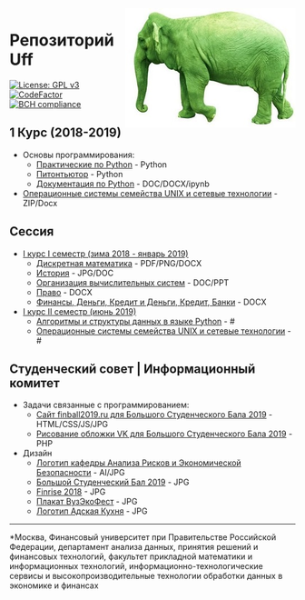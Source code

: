<img src="./img/elephant.png" align="right" />

# Репозиторий Uff
[![License: GPL v3](https://img.shields.io/badge/License-GPL%20v3-blue.svg)](https://www.gnu.org/licenses/gpl-3.0)
[![CodeFactor](https://www.codefactor.io/repository/github/flymedllva/fu/badge)](https://www.codefactor.io/repository/github/flymedllva/fu)
[![BCH compliance](https://bettercodehub.com/edge/badge/FlymeDllVa/FU?branch=master)](https://bettercodehub.com/)	

## 1 Курс (2018-2019)
* Основы программирования:
	* [Практические по Python](https://github.com/FlymeDllVa/FU/tree/master/Course%20I/Python/Programs) - Python
	* [Питонтьютор](https://github.com/FlymeDllVa/FU/tree/master/Course%20I/Python/pythontutor.ru) - Python
	* [Документация по Python](https://github.com/FlymeDllVa/FU/tree/master/Course%20I/Python/Documentation) - DOC/DOCX/ipynb
* [Операционные системы семейства UNIX и сетевые технологии](https://github.com/FlymeDllVa/FU/tree/master/Course%20I/UNIX) - ZIP/Docx

## Сессия
* [I курс I семестр (зима 2018 - январь 2019)](#)
	* [Дискретная математика](https://github.com/FlymeDllVa/FU/tree/master/Course%20I/Sessions/Дискретная%20математика) - PDF/PNG/DOCX
	* [История](https://github.com/FlymeDllVa/FU/tree/master/Course%20I/Sessions/История) - JPG/DOC
	* [Организация вычислительных систем](https://github.com/FlymeDllVa/FU/tree/master/Course%20I/Sessions/ОВС) - DOC/PPT
	* [Право](https://github.com/FlymeDllVa/FU/tree/master/Course%20I/Sessions/Право) - DOCX
	* [Финансы, Деньги, Кредит и Деньги, Кредит, Банки](https://github.com/FlymeDllVa/FU/tree/master/Course%20I/Sessions/Финансы%2C%20Деньги%2C%20Кредит%20и%20Деньги%2C%20Кредит%2C%20Банки) - DOCX
* [I курс II семестр (июнь 2019)](#)
	* [Алгоритмы и структуры данных в языке Python](#) - #
	* [Операционные системы семейства UNIX и сетевые технологии](#) - #


## Студенческий совет | Информационный комитет
* Задачи связанные с программированием:
	* [Сайт finball2019.ru для Большого Студенческого Бала 2019](https://github.com/FlymeDllVa/FU/tree/master/SSt/Programming/finball2019.ru) - HTML/CSS/JS/JPG
	* [Рисование обложки VK для Большого Студенческого Бала 2019](https://github.com/FlymeDllVa/FU/tree/master/SSt/Programming/VK%20cover) - PHP
* Дизайн
	* [Логотип кафедры Анализа Рисков и Экономической Безопасности](https://github.com/FlymeDllVa/FU/tree/master/SSt/Design/Логотип%20Кафедры%20Анализа%20Рисков%20и%20Экономической%20Безопасности) - AI/JPG
	* [Большой Студенческий Бал 2019](https://github.com/FlymeDllVa/FU/tree/master/SSt/Design/Big%20Student%20Ball%202019) - JPG
	* [Finrise 2018](https://github.com/FlymeDllVa/FU/tree/master/SSt/Design/FINRISE%2001.12.18) - JPG
	* [Плакат ВузЭкоФест](https://github.com/FlymeDllVa/FU/tree/master/SSt/Design/Eco%20Fest%20Poster) - JPG
	* [Логотип Адская Кухня](https://github.com/FlymeDllVa/FU/tree/master/SSt/Design/Hell%20Kitchen) - JPG
 
___
*Москва, Финансовый университет при Правительстве Российской Федерации, департамент анализа данных, принятия решений и финансовых технологий, факультет прикладной математики и информационных технологий, информационно-технологические сервисы и высокопроизводительные технологии обработки данных в экономике и финансах